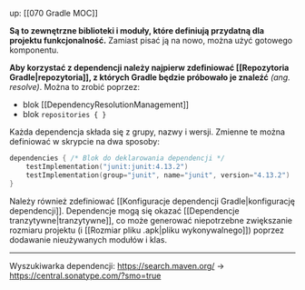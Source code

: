 up: [[070 Gradle MOC]]

**Są to zewnętrzne biblioteki i moduły, które definiują przydatną dla projektu funkcjonalność.** Zamiast pisać ją na nowo, można użyć gotowego komponentu.

**Aby korzystać z dependencji należy najpierw zdefiniować [[Repozytoria Gradle|repozytoria]], z których Gradle będzie próbowało je znaleźć** *(ang. resolve)*. Można to zrobić poprzez:

- blok [[DependencyResolutionManagement]]
- blok `repositories { }`


Każda dependencja składa się z grupy, nazwy i wersji. Zmienne te można definiować w skrypcie na dwa sposoby:

```kotlin
dependencies { /* Blok do deklarowania dependencji */
	testImplementation("junit:junit:4.13.2")
	testImplementation(group="junit", name="junit", version="4.13.2")
} 
```

Należy również zdefiniować [[Konfiguracje dependencji Gradle|konfigurację dependencji]].
Dependencje mogą się okazać [[Dependencje tranzytywne|tranzytywne]], co może generować niepotrzebne zwiększanie rozmiaru projektu (i [[Rozmiar pliku .apk|pliku wykonywalnego]]) poprzez dodawanie nieużywanych modułów i klas.

---
Wyszukiwarka dependencji: https://search.maven.org/ -> https://central.sonatype.com/?smo=true